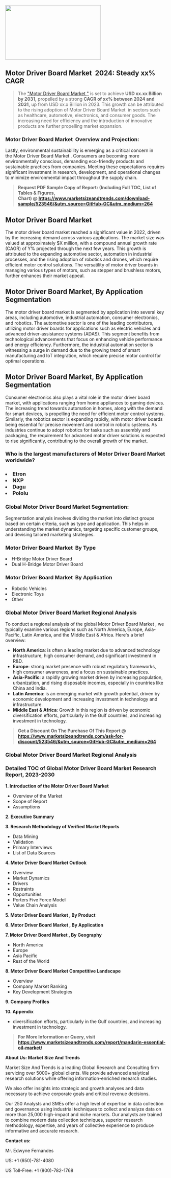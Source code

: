 <p><img class="alignnone size-medium wp-image-20088" src="https://ffe5etoiles.com/wp-content/uploads/2024/12/MST1-300x171.png" alt="" width="300" height="171" /></p><h2 id="ember46" class="ember-view reader-text-block__heading-2">Motor Driver Board Market &nbsp;2024: Steady&nbsp;xx% CAGR</h2><blockquote id="ember47" class="ember-view reader-text-block__blockquote">The&nbsp;<a class="app-aware-link " href="https://www.marketsizeandtrends.com/download-sample/523546/&utm_source=GitHub-GC&utm_medium=264" target="_blank" data-test-app-aware-link="">"Motor Driver Board Market "</a>&nbsp;is set to achieve&nbsp;<strong>USD&nbsp;xx.xx&nbsp;Billion by 2031,</strong>&nbsp;propelled by a strong&nbsp;<strong>CAGR of&nbsp;xx% between 2024 and 2031,</strong>&nbsp;up from USD xx.x Billion in 2023. This growth can be attributed to the rising adoption of&nbsp;Motor Driver Board Market &nbsp;in sectors such as healthcare, automotive, electronics, and consumer goods. The increasing need for efficiency and the introduction of innovative products are further propelling market expansion.</blockquote><h3 id="ember48" class="ember-view reader-text-block__heading-3">Motor Driver Board Market &nbsp;Overview and Projection:</h3><p id="ember49" class="ember-view reader-text-block__paragraph">Lastly, environmental sustainability is emerging as a critical concern in the&nbsp;Motor Driver Board Market . Consumers are becoming more environmentally conscious, demanding eco-friendly products and sustainable practices from companies. Meeting these expectations requires significant investment in research, development, and operational changes to minimize environmental impact throughout the supply chain.</p><blockquote id="ember50" class="ember-view reader-text-block__blockquote"><strong>Request PDF Sample Copy of Report: (Including Full TOC, List of Tables &amp; Figures, Chart)&nbsp;@&nbsp;<strong><a href="https://www.marketsizeandtrends.com/download-sample/523546/&utm_source=GitHub-GC&utm_medium=264" target="_blank">https://www.marketsizeandtrends.com/download-sample/523546/&utm_source=GitHub-GC&utm_medium=264</a></strong></strong></blockquote><h3 class=""> <h2>Motor Driver Board Market</h2><p>The motor driver board market reached a significant value in 2022, driven by the increasing demand across various applications. The market size was valued at approximately $X million, with a compound annual growth rate (CAGR) of Y% projected through the next few years. This growth is attributed to the expanding automotive sector, automation in industrial processes, and the rising adoption of robotics and drones, which require efficient motor control solutions. The versatility of motor driver boards in managing various types of motors, such as stepper and brushless motors, further enhances their market appeal.</p><h2>Motor Driver Board Market, By Application Segmentation</h2><p>The motor driver board market is segmented by application into several key areas, including automotive, industrial automation, consumer electronics, and robotics. The automotive sector is one of the leading contributors, utilizing motor driver boards for applications such as electric vehicles and advanced driver-assistance systems (ADAS). This segment benefits from technological advancements that focus on enhancing vehicle performance and energy efficiency. Furthermore, the industrial automation sector is witnessing a surge in demand due to the growing trend of smart manufacturing and IoT integration, which require precise motor control for optimal operations.</p><h2>Motor Driver Board Market, By Application Segmentation</h2><p>Consumer electronics also plays a vital role in the motor driver board market, with applications ranging from home appliances to gaming devices. The increasing trend towards automation in homes, along with the demand for smart devices, is propelling the need for efficient motor control systems. Similarly, the robotics sector is expanding rapidly, with motor driver boards being essential for precise movement and control in robotic systems. As industries continue to adopt robotics for tasks such as assembly and packaging, the requirement for advanced motor driver solutions is expected to rise significantly, contributing to the overall growth of the market.</p></h3><h3 id="" class="">Who is the largest manufacturers of&nbsp;Motor Driver Board Market worldwide?</h3><h3 class=""></Li><Li>Etron</Li><Li> NXP</Li><Li> Dagu</Li><Li> Pololu</h3><h3 id="ember53" class="ember-view reader-text-block__heading-3">Global&nbsp;Motor Driver Board Market Segmentation:</h3><p id="ember54" class="ember-view reader-text-block__paragraph">Segmentation analysis involves dividing the market into distinct groups based on certain criteria, such as type and application. This helps in understanding the market dynamics, targeting specific customer groups, and devising tailored marketing strategies.</p><h3 id="" class="">Motor Driver Board Market &nbsp;By Type</h3><p></Li><Li>H-Bridge Motor Driver Board</Li><Li> Dual H-Bridge Motor Driver Board</p><h3 id="" class="">Motor Driver Board Market &nbsp;By Application</h3><p class=""></Li><Li>Robotic Vehicles</Li><Li> Electronic Toys</Li><Li> Other</p><h3 id="ember62" class="ember-view reader-text-block__heading-3">Global Motor Driver Board Market Regional Analysis</h3><p id="ember63" class="ember-view reader-text-block__paragraph">To conduct a regional analysis of the global Motor Driver Board Market , we typically examine various regions such as North America, Europe, Asia-Pacific, Latin America, and the Middle East &amp; Africa. Here's a brief overview:</p><ul><li><strong>North America</strong>: is often a leading market due to advanced technology infrastructure, high consumer demand, and significant investment in R&amp;D.</li><li><strong>Europe</strong>: strong market presence with robust regulatory frameworks, high consumer awareness, and a focus on sustainable practices.</li><li><strong>Asia-Pacific</strong>: a rapidly growing market driven by increasing population, urbanization, and rising disposable incomes, especially in countries like China and India.</li><li><strong>Latin America</strong>: is an emerging market with growth potential, driven by economic development and increasing investment in technology and infrastructure.</li><li><strong>Middle East &amp; Africa</strong>: Growth in this region is driven by economic diversification efforts, particularly in the Gulf countries, and increasing investment in technology.</li></ul><blockquote id="ember61" class="ember-view reader-text-block__blockquote"><strong>Get a Discount On The Purchase Of This Report @ <strong><a href="https://html-cleaner.com/" target="">https://www.marketsizeandtrends.com/ask-for-discount/523546/&utm_source=GitHub-GC&utm_medium=264</a></strong></strong></blockquote><h3 id="ember62" class="ember-view reader-text-block__heading-3">Global Motor Driver Board Market Regional Analysis</h3><h3 id="" class="">Detailed TOC of Global Motor Driver Board Market Research Report, 2023-2030</h3><p id="" class=""><strong>1. Introduction of the Motor Driver Board Market </strong></p><ul><li>Overview of the Market</li><li>Scope of Report</li><li>Assumptions</li></ul><p id="" class=""><strong>2. Executive Summary</strong></p><p id="" class=""><strong>3. Research Methodology of Verified Market Reports</strong></p><ul><li>Data Mining</li><li>Validation</li><li>Primary Interviews</li><li>List of Data Sources</li></ul><p id="" class=""><strong>4. Motor Driver Board Market Outlook</strong></p><ul><li>Overview</li><li>Market Dynamics</li><li>Drivers</li><li>Restraints</li><li>Opportunities</li><li>Porters Five Force Model</li><li>Value Chain Analysis</li></ul><p id="" class=""><strong>5. Motor Driver Board Market , By Product</strong></p><p id="" class=""><strong>6. Motor Driver Board Market , By Application</strong></p><p id="" class=""><strong>7. Motor Driver Board Market , By Geography</strong></p><ul><li>North America</li><li>Europe</li><li>Asia Pacific</li><li>Rest of the World</li></ul><p id="" class=""><strong>8. Motor Driver Board Market Competitive Landscape</strong></p><ul><li>Overview</li><li>Company Market Ranking</li><li>Key Development Strategies</li></ul><p id="" class=""><strong>9. Company Profiles</strong></p><p id="" class=""><strong>10. Appendix</strong></p><ul><li>diversification efforts, particularly in the Gulf countries, and increasing investment in technology.</li></ul><blockquote id="ember65" class="ember-view reader-text-block__blockquote"><strong>For More Information or Query, visit <strong><strong><a href="https://html-cleaner.com/" target="">https://www.marketsizeandtrends.com/report/mandarin-essential-oil-market/</a></strong></strong></strong></blockquote><p id="" class=""><strong>About Us: Market Size And Trends</strong></p><p id="" class="">Market Size And Trends is a leading Global Research and Consulting firm servicing over 5000+ global clients. We provide advanced analytical research solutions while offering information-enriched research studies.</p><p id="" class="">We also offer insights into strategic and growth analyses and data necessary to achieve corporate goals and critical revenue decisions.</p><p id="" class="">Our 250 Analysts and SMEs offer a high level of expertise in data collection and governance using industrial techniques to collect and analyze data on more than 25,000 high-impact and niche markets. Our analysts are trained to combine modern data collection techniques, superior research methodology, expertise, and years of collective experience to produce informative and accurate research.</p><p id="" class=""><strong>Contact us:</strong></p><p id="" class="">Mr. Edwyne Fernandes</p><p id="" class="">US: +1 (650)-781-4080</p><p id="" class="">US Toll-Free: +1 (800)-782-1768</p>
